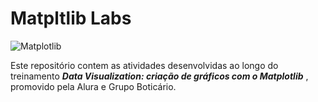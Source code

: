 # Matpltlib Labs

![Matplotlib](https://img.shields.io/badge/Matplotlib-3776AB?style=for-the-badge&logo=matplotlib&logoColor=white)&nbsp;

Este repositório contem as atividades desenvolvidas ao longo do treinamento <i>**Data Visualization: criação de gráficos com o Matplotlib** </i>,  promovido pela Alura e Grupo Boticário.